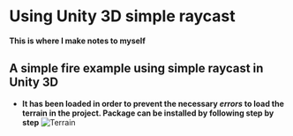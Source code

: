 # Using Unity 3D simple raycast
**This is where I make notes to myself**

## A simple fire example using simple raycast in Unity 3D

* **It has been loaded in order to prevent the necessary _errors_ to load the terrain in the project. Package can be installed by following step by step** 
![Terrain](https://user-images.githubusercontent.com/35861357/144619822-1d3267e4-ba54-4039-88c2-80f9a3f8bbf9.gif)
